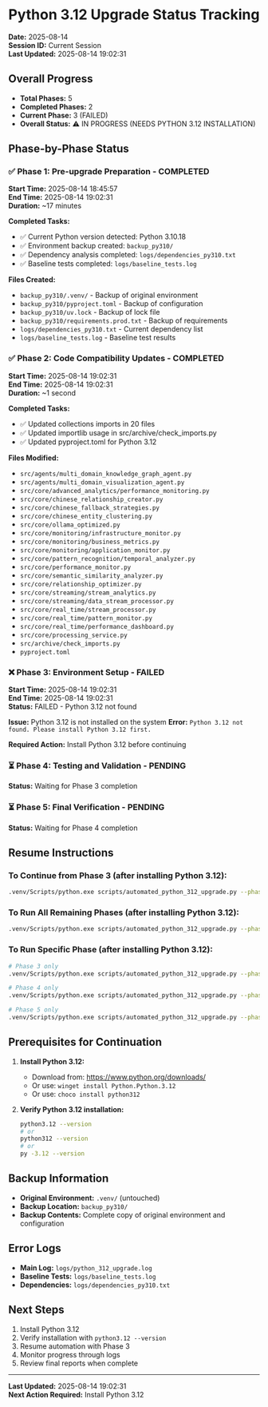 # Python 3.12 Upgrade Status Tracking

**Date:** 2025-08-14  
**Session ID:** Current Session  
**Last Updated:** 2025-08-14 19:02:31

## Overall Progress

- **Total Phases:** 5
- **Completed Phases:** 2
- **Current Phase:** 3 (FAILED)
- **Overall Status:** ⚠️ IN PROGRESS (NEEDS PYTHON 3.12 INSTALLATION)

## Phase-by-Phase Status

### ✅ Phase 1: Pre-upgrade Preparation - COMPLETED
**Start Time:** 2025-08-14 18:45:57  
**End Time:** 2025-08-14 19:02:31  
**Duration:** ~17 minutes

**Completed Tasks:**
- ✅ Current Python version detected: Python 3.10.18
- ✅ Environment backup created: `backup_py310/`
- ✅ Dependency analysis completed: `logs/dependencies_py310.txt`
- ✅ Baseline tests completed: `logs/baseline_tests.log`

**Files Created:**
- `backup_py310/.venv/` - Backup of original environment
- `backup_py310/pyproject.toml` - Backup of configuration
- `backup_py310/uv.lock` - Backup of lock file
- `backup_py310/requirements.prod.txt` - Backup of requirements
- `logs/dependencies_py310.txt` - Current dependency list
- `logs/baseline_tests.log` - Baseline test results

### ✅ Phase 2: Code Compatibility Updates - COMPLETED
**Start Time:** 2025-08-14 19:02:31  
**End Time:** 2025-08-14 19:02:31  
**Duration:** ~1 second

**Completed Tasks:**
- ✅ Updated collections imports in 20 files
- ✅ Updated importlib usage in src/archive/check_imports.py
- ✅ Updated pyproject.toml for Python 3.12

**Files Modified:**
- `src/agents/multi_domain_knowledge_graph_agent.py`
- `src/agents/multi_domain_visualization_agent.py`
- `src/core/advanced_analytics/performance_monitoring.py`
- `src/core/chinese_relationship_creator.py`
- `src/core/chinese_fallback_strategies.py`
- `src/core/chinese_entity_clustering.py`
- `src/core/ollama_optimized.py`
- `src/core/monitoring/infrastructure_monitor.py`
- `src/core/monitoring/business_metrics.py`
- `src/core/monitoring/application_monitor.py`
- `src/core/pattern_recognition/temporal_analyzer.py`
- `src/core/performance_monitor.py`
- `src/core/semantic_similarity_analyzer.py`
- `src/core/relationship_optimizer.py`
- `src/core/streaming/stream_analytics.py`
- `src/core/streaming/data_stream_processor.py`
- `src/core/real_time/stream_processor.py`
- `src/core/real_time/pattern_monitor.py`
- `src/core/real_time/performance_dashboard.py`
- `src/core/processing_service.py`
- `src/archive/check_imports.py`
- `pyproject.toml`

### ❌ Phase 3: Environment Setup - FAILED
**Start Time:** 2025-08-14 19:02:31  
**End Time:** 2025-08-14 19:02:31  
**Status:** FAILED - Python 3.12 not found

**Issue:** Python 3.12 is not installed on the system
**Error:** `Python 3.12 not found. Please install Python 3.12 first.`

**Required Action:** Install Python 3.12 before continuing

### ⏳ Phase 4: Testing and Validation - PENDING
**Status:** Waiting for Phase 3 completion

### ⏳ Phase 5: Final Verification - PENDING
**Status:** Waiting for Phase 4 completion

## Resume Instructions

### To Continue from Phase 3 (after installing Python 3.12):
```bash
.venv/Scripts/python.exe scripts/automated_python_312_upgrade.py --phase=3 --verbose
```

### To Run All Remaining Phases (after installing Python 3.12):
```bash
.venv/Scripts/python.exe scripts/automated_python_312_upgrade.py --phase=3 --verbose
```

### To Run Specific Phase (after installing Python 3.12):
```bash
# Phase 3 only
.venv/Scripts/python.exe scripts/automated_python_312_upgrade.py --phase=3 --verbose

# Phase 4 only
.venv/Scripts/python.exe scripts/automated_python_312_upgrade.py --phase=4 --verbose

# Phase 5 only
.venv/Scripts/python.exe scripts/automated_python_312_upgrade.py --phase=5 --verbose
```

## Prerequisites for Continuation

1. **Install Python 3.12:**
   - Download from: https://www.python.org/downloads/
   - Or use: `winget install Python.Python.3.12`
   - Or use: `choco install python312`

2. **Verify Python 3.12 installation:**
   ```bash
   python3.12 --version
   # or
   python312 --version
   # or
   py -3.12 --version
   ```

## Backup Information

- **Original Environment:** `.venv/` (untouched)
- **Backup Location:** `backup_py310/`
- **Backup Contents:** Complete copy of original environment and configuration

## Error Logs

- **Main Log:** `logs/python_312_upgrade.log`
- **Baseline Tests:** `logs/baseline_tests.log`
- **Dependencies:** `logs/dependencies_py310.txt`

## Next Steps

1. Install Python 3.12
2. Verify installation with `python3.12 --version`
3. Resume automation with Phase 3
4. Monitor progress through logs
5. Review final reports when complete

---
**Last Updated:** 2025-08-14 19:02:31  
**Next Action Required:** Install Python 3.12
